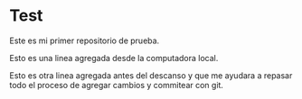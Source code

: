 # Test
Este es mi primer repositorio de prueba.

Esto es una linea agregada desde la computadora local.

Esto es otra linea agregada antes del descanso y que me ayudara a repasar todo el proceso de agregar cambios y commitear con git.
